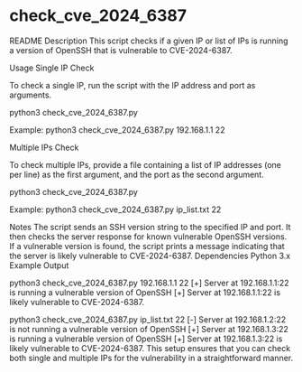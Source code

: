 # check_cve_2024_6387

README
Description
This script checks if a given IP or list of IPs is running a version of OpenSSH that is vulnerable to CVE-2024-6387.

Usage
Single IP Check

To check a single IP, run the script with the IP address and port as arguments.

python3 check_cve_2024_6387.py <ip> <port>

Example:
python3 check_cve_2024_6387.py 192.168.1.1 22

Multiple IPs Check

To check multiple IPs, provide a file containing a list of IP addresses (one per line) as the first argument, and the port as the second argument.

python3 check_cve_2024_6387.py <file> <port>

Example:
python3 check_cve_2024_6387.py ip_list.txt 22

Notes
The script sends an SSH version string to the specified IP and port.
It then checks the server response for known vulnerable OpenSSH versions.
If a vulnerable version is found, the script prints a message indicating that the server is likely vulnerable to CVE-2024-6387.
Dependencies
Python 3.x
Example Output

python3 check_cve_2024_6387.py 192.168.1.1 22
[+] Server at 192.168.1.1:22 is running a vulnerable version of OpenSSH
[+] Server at 192.168.1.1:22 is likely vulnerable to CVE-2024-6387.

python3 check_cve_2024_6387.py ip_list.txt 22
[-] Server at 192.168.1.2:22 is not running a vulnerable version of OpenSSH
[+] Server at 192.168.1.3:22 is running a vulnerable version of OpenSSH
[+] Server at 192.168.1.3:22 is likely vulnerable to CVE-2024-6387.
This setup ensures that you can check both single and multiple IPs for the vulnerability in a straightforward manner.
